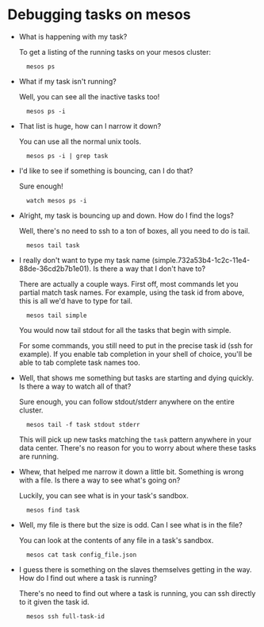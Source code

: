 
# Debugging tasks on mesos

- What is happening with my task?

    To get a listing of the running tasks on your mesos cluster:

        mesos ps

- What if my task isn't running?

    Well, you can see all the inactive tasks too!

        mesos ps -i

- That list is huge, how can I narrow it down?

    You can use all the normal unix tools.

        mesos ps -i | grep task

- I'd like to see if something is bouncing, can I do that?

    Sure enough!

        watch mesos ps -i

- Alright, my task is bouncing up and down. How do I find the logs?

    Well, there's no need to ssh to a ton of boxes, all you need to do is tail.

        mesos tail task

- I really don't want to type my task name (simple.732a53b4-1c2c-11e4-88de-36cd2b7b1e01). Is there a way that I don't have to?

    There are actually a couple ways. First off, most commands let you partial match task names. For example, using the task id from above, this is all we'd have to type for tail.

        mesos tail simple

    You would now tail stdout for all the tasks that begin with simple.

    For some commands, you still need to put in the precise task id (ssh for example). If you enable tab completion in your shell of choice, you'll be able to tab complete task names too.

- Well, that shows me something but tasks are starting and dying quickly. Is there a way to watch all of that?

    Sure enough, you can follow stdout/stderr anywhere on the entire cluster.

        mesos tail -f task stdout stderr

    This will pick up new tasks matching the `task` pattern anywhere in your data center. There's no reason for you to worry about where these tasks are running.

- Whew, that helped me narrow it down a little bit. Something is wrong with a file. Is there a way to see what's going on?

    Luckily, you can see what is in your task's sandbox.

        mesos find task

- Well, my file is there but the size is odd. Can I see what is in the file?

    You can look at the contents of any file in a task's sandbox.

        mesos cat task config_file.json

- I guess there is something on the slaves themselves getting in the way. How do I find out where a task is running?

    There's no need to find out where a task is running, you can ssh directly to it given the task id.

        mesos ssh full-task-id
